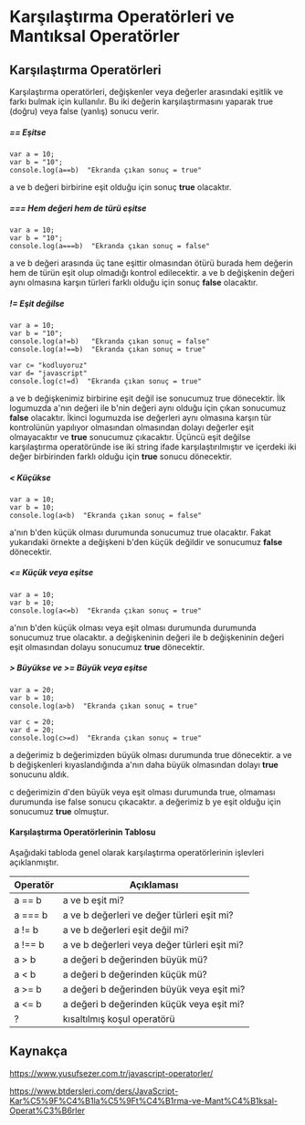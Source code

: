 # Karşılaştırma Operatörleri ve Mantıksal Operatörler

## Karşılaştırma Operatörleri 

Karşılaştırma operatörleri, değişkenler veya değerler arasındaki eşitlik ve farkı bulmak için kullanılır. Bu iki değerin karşılaştırmasını yaparak true (doğru) veya false (yanlış) sonucu verir.

##### == Eşitse
```
var a = 10;
var b = "10";
console.log(a==b)  "Ekranda çıkan sonuç = true"
```
a ve b değeri birbirine eşit olduğu için sonuç **true** olacaktır.

##### === Hem değeri hem de türü eşitse

```
var a = 10;
var b = "10";
console.log(a===b)  "Ekranda çıkan sonuç = false"
```
a ve b değeri arasında üç tane eşittir olmasından ötürü burada hem değerin hem de türün eşit olup olmadığı kontrol edilecektir. a ve b değişkenin değeri aynı olmasına karşın türleri farklı olduğu için sonuç **false** olacaktır.

##### != Eşit değilse
```
var a = 10;
var b = "10";
console.log(a!=b)   "Ekranda çıkan sonuç = false"
console.log(a!==b)  "Ekranda çıkan sonuç = true"

var c= "kodluyoruz"
var d= "javascript"
console.log(c!=d)  "Ekranda çıkan sonuç = true"
```
a ve b değişkenimiz birbirine eşit değil ise sonucumuz true dönecektir. İlk logumuzda a'nın değeri ile b'nin değeri aynı olduğu için çıkan sonucumuz **false** olacaktır. İkinci logumuzda ise değerleri aynı olmasına karşın tür kontrolünün yapılıyor olmasından olmasından dolayı değerler eşit olmayacaktır ve **true** sonucumuz çıkacaktır. Üçüncü eşit değilse karşılaştırma operatöründe ise iki string ifade karşılaştırılmıştır ve içerdeki iki değer birbirinden farklı olduğu için **true** sonucu dönecektir.

#####  < Küçükse

```
var a = 10;
var b = 10;
console.log(a<b)  "Ekranda çıkan sonuç = false"
```

a'nın b'den küçük olması durumunda sonucumuz true olacaktır. Fakat yukarıdaki örnekte a değişkeni b'den küçük değildir ve sonucumuz **false** dönecektir.

#####  <= Küçük veya eşitse

```
var a = 10;
var b = 10;
console.log(a<=b)  "Ekranda çıkan sonuç = true"
```

a'nın b'den küçük olması veya eşit olması durumunda durumunda sonucumuz true olacaktır. a değişkeninin değeri ile b değişkeninin değeri eşit olmasından dolayu sonucumuz **true** dönecektir.

#####  > Büyükse ve >= Büyük veya eşitse

```
var a = 20;
var b = 10;
console.log(a>b)  "Ekranda çıkan sonuç = true"

var c = 20;
var d = 20;
console.log(c>=d)  "Ekranda çıkan sonuç = true"

```
a değerimiz b değerimizden büyük olması durumunda true dönecektir. a ve b değişkenleri kıyaslandığında a'nın daha büyük olmasından dolayı **true** sonucunu aldık.

c değerimizin d'den büyük veya eşit olması durumunda true, olmaması durumunda ise false sonucu çıkacaktır. a değerimiz b ye eşit olduğu için sonucumuz **true** olmuştur. 

#### Karşılaştırma Operatörlerinin Tablosu

Aşağıdaki tabloda genel olarak karşılaştırma operatörlerinin işlevleri açıklanmıştır.

Operatör | Açıklaması
-- | --
a == b  | a ve b eşit mi?
a === b | a ve b değerleri ve değer türleri eşit mi?
a != b  | a ve b değerleri eşit değil mi?
a !== b | a ve b değerleri veya değer türleri eşit mi?
a > b   | a değeri b değerinden büyük mü?
a < b   | a değeri b değerinden küçük mü?
a >= b  | a değeri b değerinden büyük veya eşit mi?
a <= b  | a değeri b değerinden küçük veya eşit mi?
?       | kısaltılmış koşul operatörü

## Kaynakça

https://www.yusufsezer.com.tr/javascript-operatorler/

https://www.btdersleri.com/ders/JavaScript-Kar%C5%9F%C4%B1la%C5%9Ft%C4%B1rma-ve-Mant%C4%B1ksal-Operat%C3%B6rler
